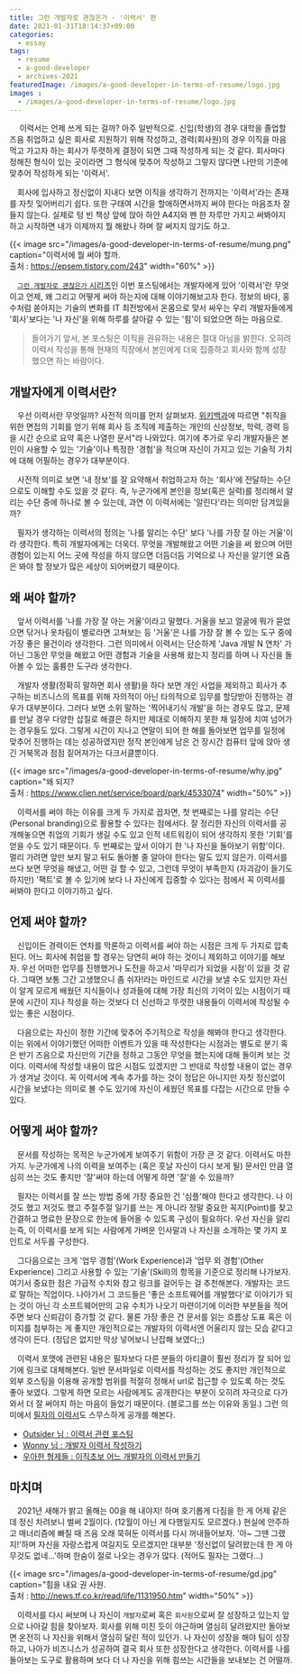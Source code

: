 ```yaml
---
title: 그런 개발자로 괜찮은가 - '이력서' 편
date: 2021-01-31T18:14:37+09:00
categories:
  - essay
tags: 
  - resume
  - a-good-developer
  - archives-2021
featuredImage: /images/a-good-developer-in-terms-of-resume/logo.jpg
images :
  - /images/a-good-developer-in-terms-of-resume/logo.jpg
---
```

﻿
　이력서는 언제 쓰게 되는 걸까? 아주 일반적으로. 신입(학생)의 경우 대학을 졸업할 즈음 취업하고 싶은 회사로 지원하기 위해 작성하고, 경력(회사원)의 경우 이직을 마음먹고 가고자 하는 회사가 뚜렷하게 결정이 되면 그때 작성하게 되는 것 같다. 회사마다 정해진 형식이 있는 곳이라면 그 형식에 맞추어 작성하고 그렇지 않다면 나만의 기준에 맞추어 작성하게 되는 '이력서'.

　회사에 입사하고 정신없이 지내다 보면 이직을 생각하기 전까지는 '이력서'라는 존재를 자칫 잊어버리기 쉽다. 또한 구태여 시간을 할애하면서까지 써야 한다는 마음조차 잘 들지 않는다. 실제로 텅 빈 책상 앞에 앉아 하얀 A4지와 펜 한 자루만 가지고 써봐야지 하고 시작하면 내가 이제까지 뭘 해왔나 하며 잘 써지지 않기도 하고.

{{< image src="/images/a-good-developer-in-terms-of-resume/mung.png" caption="이력서에 뭘 써야 할까.<br>출처 : https://epsem.tistory.com/243" width="60%" >}}


　[`그런 개발자로 괜찮은가` 시리즈](/tags/a-good-developer/)인 ﻿이번 포스팅에서는 개발자에게 있어 '이력서'란 무엇이고 언제, 왜 그리고 어떻게 써야 하는지에 대해 이야기해보고자 한다. 정보의 바다, 홍수처럼 쏟아지는 기술의 변화를 IT 최전방에서 온몸으로 맞서 싸우는 우리 개발자들에게 '회사'보다는 '나 자신'을 위해 하루를 살아갈 수 있는 '힘'이 되었으면 하는 마음으로.

> ﻿들어가기 앞서, 본 포스팅은 이직을 권유하는 내용은 절대 아님을 밝힌다. 오히려 이력서 작성을 통해 현재의 직장에서 본인에게 더욱 집중하고 회사와 함께 성장했으면 하는 바람이다.

## 개발자에게 이력서란?
　우선 이력서란 무엇일까? 사전적 의미를 먼저 살펴보자. [위키백과](https://ko.wikipedia.org/wiki/%EC%9D%B4%EB%A0%A5%EC%84%9C)에 따르면 "취직을 위한 면접의 기회를 얻기 위해 회사 등 조직에 제출하는 개인의 신상정보, 학력, 경력 등을 시간 순으로 요약 혹은 나열한 문서"라 나와있다. 여기에 추가로 우리 개발자들은 본인이 사용할 수 있는 '기술'이나 특정한 '경험'을 적으며 자신이 가지고 있는 기술적 가치에 대해 어필하는 경우가 대부분이다.

　사전적 의미로 보면 '내 정보'를 잘 요약해서 취업하고자 하는 '회사'에 전달하는 수단으로도 이해할 수도 있을 것 같다. 즉, 누군가에게 본인을 정보(혹은 실력)를 정리해서 알리는 수단 중에 하나로 볼 수 있는데, 과연 이 이력서에는 '알린다'라는 의미만 담겨있을까?

　필자가 생각하는 이력서의 정의는 '나를 알리는 수단' 보다 '나를 가장 잘 아는 거울'이라 생각한다. 특히 개발자에게는 더욱더. 무엇을 개발해왔고 어떤 기술을 써 왔으며 어떤 경험이 있는지 어느 곳에 작성을 하지 않으면 더듬더듬 기억으로 나 자신을 알기엔 요즘은 봐야 할 정보가 많은 세상이 되어버렸기 때문이다.


## 왜 써야 할까?
　앞서 이력서를 '나를 가장 잘 아는 거울'이라고 말했다. 거울을 보고 얼굴에 뭐가 묻었으면 닦거나 옷차림이 별로라면 고쳐보는 등 '거울'은 나를 가장 잘 볼 수 있는 도구 중에 가장 좋은 물건이라 생각한다. 그런 의미에서 이력서는 단순하게 'Java 개발 N 연차' 가 아닌 그동안 무엇을 해왔고 어떤 경험과 기술을 사용해 왔는지 정리를 하며 나 자신을 돌아볼 수 있는 훌륭한 도구라 생각한다.

　개발자 생활(정확히 말하면 회사 생활)을 하다 보면 개인 사업을 제외하고 회사가 추구하는 비즈니스의 목표를 위해 자의적이 아닌 타의적으로 임무를 할당받아 진행하는 경우가 대부분이다. 그러다 보면 소위 말하는 '찍어내기식 개발'을 하는 경우도 많고, 문제를 만날 경우 다양한 삽질로 해결은 하지만 제대로 이해하지 못한 채 일정에 치여 넘어가는 경우들도 있다. 그렇게 시간이 지나고 연말이 되어 한 해를 돌아보면 업무를 일정에 맞추어 진행하는 데는 성공하였지만 정작 본인에게 남은 건 장시간 컴퓨터 앞에 앉아 생긴 거북목과 점점 짙어져가는 다크서클뿐이다.

{{< image src="/images/a-good-developer-in-terms-of-resume/why.jpg" caption="왜 되지?<br>출처 : https://www.clien.net/service/board/park/4533074" width="50%" >}}

﻿　이력서를 써야 하는 이유를 크게 두 가지로 꼽자면, 첫 번째로는 나를 알리는 수단(Personal branding)으로 활용할 수 있다는 점에서다. 잘 정리한 자신의 이력서를 공개해놓으면 취업의 기회가 생길 수도 있고 인적 네트워킹이 되어 생각하지 못한 '기회'를 얻을 수도 있기 때문이다. 두 번째로는 앞서 이야기 한 '나 자신을 돌아보기 위함'이다. 멀리 가려면 앞만 보지 말고 뒤도 돌아볼 줄 알아야 한다는 말도 있지 않은가. 이력서를 쓰다 보면 무엇을 해냈고, 어떤 걸 할 수 있고, 그런데 무엇이 부족한지 (자괴감이 들기도 하지만) '팩트'로 볼 수 있기에 보다 나 자신에게 집중할 수 있다는 점에서 꼭 이력서를 써봐야 한다고 이야기하고 싶다.

## 언제 써야 할까?﻿
　신입이든 경력이든 연차를 막론하고 이력서를 써야 하는 시점은 크게 두 가지로 압축된다. 어느 회사에 취업을 할 경우는 당연히 써야 하는 것이니 제외하고 이야기를 해보자. 우선 어떠한 업무를 진행했거나 도전을 하고서 '마무리가 되었을 시점'이 있을 것 같다. 그때면 보통 그간 고생했으니 좀 쉬자!라는 마인드로 시간을 보낼 수도 있지만 자신이 알게 모르게 배웠던 지식들이나 성과들에 대해 가장 최신의 기억이 있는 시점이기 때문에 시간이 지나 작성을 하는 것보다 더 신선하고 뚜렷한 내용들이 이력서에 작성될 수 있는 좋은 시점이다.

　다음으로는 자신이 정한 기간에 맞추어 주기적으로 작성을 해봐야 한다고 생각한다. 이는 위에서 이야기했던 어떠한 이벤트가 있을 때 작성한다는 시점과는 별도로 분기 혹은 반기 즈음으로 자신만의 기간을 정하고 그동안 무엇을 했는지에 대해 돌이켜 보는 것이다. 이력서에 작성할 내용이 많은 시점도 있겠지만 그 반대로 작성할 내용이 없는 경우가 생겨날 것이다. 꼭 이력서에 계속 추가를 하는 것이 정답은 아니지만 자칫 정신없이 시간을 보냈다는 의미로 볼 수도 있기에 자신이 세웠던 목표를 다잡는 시간으로 만들 수 있다.
﻿

## 어떻게 써야 할까?
　문서를 작성하는 목적은 누군가에게 보여주기 위함이 가장 큰 것 같다. 이력서도 마찬가지. 누군가에게 나의 이력을 보여주는 (혹은 훗날 자신이 다시 보게 될) 문서인 만큼 열심히 쓰는 것도 좋지만 '잘'써야 하는데 어떻게 하면 '잘'쓸 수 있을까?

　필자는 이력서를 잘 쓰는 방법 중에 가장 중요한 건 '심플'해야 한다고 생각한다. 나 이것도 했고 저것도 했고 주절주절 일기를 쓰는 게 아니라 정말 중요한 꼭지(Point)를 찾고 간결하고 명료한 문장으로 한눈에 들어올 수 있도록 구성이 필요하다. 우선 자신을 알리는즉, 이 이력서를 보게 되는 사람에게 가벼운 인사말과 나 자신을 소개하는 몇 가지 포인트로 서두를 구성한다.

　그다음으로는 크게 '업무 경험'(Work Experience)과 '업무 외 경험'(Other Experience) 그리고 사용할 수 있는 '기술'(Skill)의 항목을 기준으로 정리해 나가보자. 여기서 중요한 점은 가급적 수치와 참고 링크를 걸어두는 걸 추천해본다. 개발자는 코드로 말하는 직업이다. 나아가서 그 코드들은 '좋은 소프트웨어를 개발했다'로 이야기가 되는 것이 아닌 각 소프트웨어만의 고유 수치가 나오기 마련이기에 이러한 부분들을 적어주면 보다 신뢰감이 증가할 것 같다. 물론 가장 좋은 건 문서를 읽는 흐름상 도표 혹은 이미지를 첨부하는 게 좋지만 개인적으로는 개발자의 이력서엔 어울리지 않는 모습 같다고 생각이 든다. (정답은 없지만 막상 넣어보니 난잡해 보였다;;)

　﻿이력서 포맷에 관련된 내용은 필자보다 다른 분들의 아티클이 훨씬 정리가 잘 되어 있기에 링크로 대체해본다. 일반 문서파일로 이력서를 작성하는 것도 좋지만 개인적으로 외부 호스팅을 이용해 공개할 범위를 적절히 정해서 url로 접근할 수 있도록 하는 것도 좋아 보였다. 그렇게 하면 모르는 사람에게도 공개한다는 부분이 오히려 자극으로 다가와서 더 잘 써야지 하는 마음이 들었기 때문이다. (블로그를 쓰는 이유와 동일.) 그런 의미에서 [필자의 이력서](https://taetaetae.github.io/resume/)도 스무스하게 공개를 해본다.﻿
- [Outsider 님 : 이력서 관련 포스팅](https://blog.outsider.ne.kr/1234)
- [Wonny 님 : 개발자 이력서 작성하기](https://brunch.co.kr/@hee072794/132)
- [우아한 형제들 : 이직초보 어느 개발자의 이력서 만들기](https://woowabros.github.io/experience/2017/07/17/resume.html)

## 마치며 
　﻿2021년 새해가 밝고 올해는 00을 해 내야지! 하며 호기롭게 다짐을 한 게 어제 같은데 정신 차려보니 벌써 2월이다. (12월이 아닌 게 다행일지도 모르겠다.) 현실에 안주하고 매너리즘에 빠질 때 즈음 오래 묵혀둔 이력서를 다시 꺼내들어보자. '아~ 그땐 그랬지!'하며 자신을 자랑스럽게 여길지도 모르겠지만 대부분 '정신없이 달려왔는데 한 게 아무것도 없네...'하며 한숨이 절로 나오는 경우가 많다. (적어도 필자는 그랬다...)

{{< image src="/images/a-good-developer-in-terms-of-resume/gd.jpg" caption="힘을 내요 권 사원.<br>출처 : http://news.tf.co.kr/read/life/1131950.htm" width="50%" >}}

　﻿이력서를 다시 써보며 나 자신이 `개발자`로써 혹은 `회사원`으로써 잘 성장하고 있는지 앞으로 나아갈 힘을 찾아보자. 회사를 위해 미친 듯이 야근하며 열심히 달려왔지만 돌아보면 온전히 나 자신을 위해서 열심히 달린 적이 있던가. 나 자신이 성장을 해야 팀이 성장하고, 나아가 비즈니스가 성공하여 결국 회사 또한 성장한다고 생각한다. 이력서를 나를 돌아보는 도구로 활용하며 보다 더 나 자신을 위해 힘쓰는 시간들을 보내보는 건 어떨까.